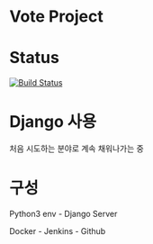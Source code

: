 Vote Project
============

# Status

[![Build Status](http://chenny.ml:8080/buildStatus/icon?job=DjangoVote)](http://chenny.ml:8080/job/DjangoVote/)

# Django 사용

처음 시도하는 분야로 계속 채워나가는 중

# 구성

Python3 env - Django Server

Docker - Jenkins - Github
